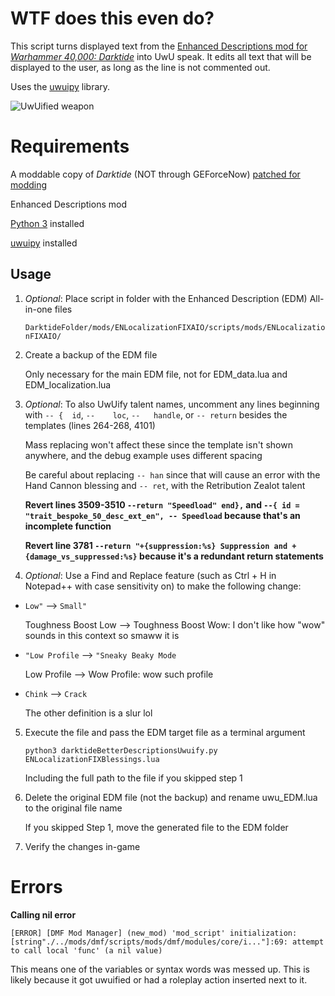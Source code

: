 # WTF does this even do?

This script turns displayed text from the [Enhanced Descriptions mod for *Warhammer 40,000: Darktide*](https://www.nexusmods.com/warhammer40kdarktide/mods/210) into UwU speak. It edits all text that will be displayed to the user, as long as the line is not commented out.

Uses the [uwuipy](https://github.com/Cuprum77/uwuipy) library.

![UwUified weapon](https://i.imgur.com/55ZTv2J.png)

# Requirements

A moddable copy of *Darktide* (NOT through GEForceNow) [patched for modding](https://dmf-docs.darkti.de/#/installing-mods)

Enhanced Descriptions mod

[Python 3](https://www.python.org/downloads/) installed

[uwuipy](https://github.com/Cuprum77/uwuipy) installed

## Usage

1. *Optional*: Place script in folder with the Enhanced Description (EDM) All-in-one files

   ```DarktideFolder/mods/ENLocalizationFIXAIO/scripts/mods/ENLocalizationFIXAIO/```

2. Create a backup of the EDM file

   Only necessary for the main EDM file, not for EDM_data.lua and EDM_localization.lua

3. *Optional*: To also UwUify talent names, uncomment any lines beginning with ```-- {	id```, ```--	loc```, ```--	handle```, or ```--	return``` besides the templates (lines 264-268, 4101)

   Mass replacing won't affect these since the template isn't shown anywhere, and the debug example uses different spacing

   Be careful about replacing ```-- han``` since that will cause an error with the Hand Cannon blessing and ```-- ret```, with the Retribution Zealot talent

   **Revert lines 3509-3510 ```--return "Speedload" end},``` and ```--{	id = "trait_bespoke_50_desc_ext_en", -- Speedload``` because that's an incomplete function**

   **Revert line 3781 ```--return "+{suppression:%s} Suppression and +{damage_vs_suppressed:%s}``` because it's a redundant return statements**

5. *Optional*: Use a Find and Replace feature (such as Ctrl + H in Notepad++ with case sensitivity on) to make the following change:

- ```Low"``` --> ```Small"```
  
  Toughness Boost Low --> Toughness Boost Wow: I don't like how "wow" sounds in this context so smaww it is

- ```"Low Profile``` --> ```"Sneaky Beaky Mode```

  Low Profile --> Wow Profile: wow such profile

- ```Chink``` --> ```Crack```

  The other definition is a slur lol
   
5. Execute the file and pass the EDM target file as a terminal argument

   ```python3 darktideBetterDescriptionsUwuify.py ENLocalizationFIXBlessings.lua```

   Including the full path to the file if you skipped step 1

6. Delete the original EDM file (not the backup) and rename uwu_EDM.lua to the original file name

   If you skipped Step 1, move the generated file to the EDM folder
  
7. Verify the changes in-game

# Errors
**Calling nil error**

```
[ERROR] [DMF Mod Manager] (new_mod) 'mod_script' initialization: [string"./../mods/dmf/scripts/mods/dmf/modules/core/i..."]:69: attempt to call local 'func' (a nil value)
```

This means one of the variables or syntax words was messed up. This is likely because it got uwuified or had a roleplay action inserted next to it.
